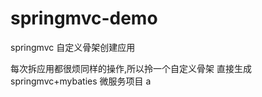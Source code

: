 # springmvc-demo
springmvc 自定义骨架创建应用



每次拆应用都很烦同样的操作,所以拎一个自定义骨架 直接生成springmvc+mybaties 微服务项目  a



